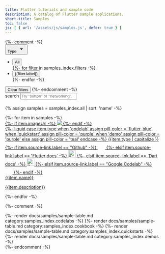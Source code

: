 ```yaml
---
title: Flutter tutorials and sample code
description: A catalog of Flutter sample applications.
short-title: Samples
toc: false
js: [ { url: '/assets/js/samples.js', defer: true } ]
---
```


<div id="samples-filter-group" class="chip-filters-group" style="margin-bottom:20px"> 
{%- comment -%}
<div id="chip-set" class="chip-set">
    <div class="button-menu-wrapper">
      <button class="chip select-chip" data-menu="menu-type" data-title="Type" aria-controls="menu-type" aria-expanded="false">
        <span class="label">Type</span>
        <svg class="chip-icon trailing-icon" width="24" height="24" viewBox="0 0 24 24" aria-hidden="true">
          <path d="M7 10l5 5 5-5H7z"></path>
        </svg>
      </button>
        <div id="menu-type" class="select-menu">
            <ul role="listbox">
                <li><button class='selected' data-filter="all" role="option" aria-selected="true">
                  <span class="label">All</span>
                </button></li>
                {%- for filter in samples_index.filters -%}
                    <li><button data-filter='{{filter.types | join: ","}}' role="option" aria-selected="false">
                        <span class="label">{{filter.label}}</span>
                    </button></li>
                {%- endfor -%}
            </ul>
        </div>
    </div>
</div>
 <button class="text-button" id="reset-filters">Clear filters</button>
{%- endcomment -%}
    <div class="search-row">
        <div class="search-wrapper">
          <span class="material-symbols leading-icon" aria-hidden="true">search</span>
          <input type="search" placeholder='Try "button" or "networking"...' aria-label="Search learning resources by name and category">
        </div>
    </div>
</div>


{% assign samples = samples_index.all | sort: 'name' -%}
<section class="card-grid" id="all-samples-grid">
    {%- for item in samples -%}
        <a class="card outlined-card" href="{{item.source-link.url}}">
            <div class="card-image-holder-material-3">
                {%- if item.imageUrl -%}
                    <img src='{{item.imageUrl}}'>
                {%- endif -%}
            </div>
            <div class="card-leading">
                {%- liquid
                    case item.type
                    when 'codelab'
                      assign pill-color = 'flutter-blue'
                    when 'quickstart'
                      assign pill-color = 'purple'
                    when 'demo'
                      assign pill-color = 'purple'
                    else
                      assign pill-color = 'teal'
                    endcase -%}
                <span class="pill-sm {{pill-color}}">{{item.type | capitalize }}</span>
                {%- if item.source-link.label == "Github" -%}
                    <svg width="24px" height="24px"><use href="/assets/images/social/github.svg#github"></use></svg>
                {%- elsif item.source-link.label == 'Flutter docs' -%}
                    <img src='/assets/images/branding/flutter/icon/1080.png' alt="Flutter icon" width="24px"/>
                {%- elsif item.source-link.label == 'Dart docs' -%}
                    <img src='/assets/images/branding/dart/64.png' alt="Dart icon" width="24px"/>
                {%- elsif item.source-link.label == "Google Codelab" -%}
                    <svg width="24px" height="24px"><use href="/assets/images/social/google-developers.svg#google-developers"></use></svg>
                {%- endif -%}
            </div>
            <div class="card-header">
                <span class="card-title">{{item.name}}</span>
            </div>
            <div class="card-content" style="flex:2;align-self: start">
                <p style="align-self: start">{{item.description}}</p>
            </div>
        </a>
    {%- endfor -%}
</section>

{%- comment -%}
<section id="all-samples-tables">
    {%- render docs/samples/sample-table.md category:samples_index.codelabs -%}
    {%- render docs/samples/sample-table.md category:samples_index.cookbook -%}
    {%- render docs/samples/sample-table.md category:samples_index.quickstarts -%}
    {%- render docs/samples/sample-table.md category:samples_index.demos -%}
</section>
{%- endcomment -%}

